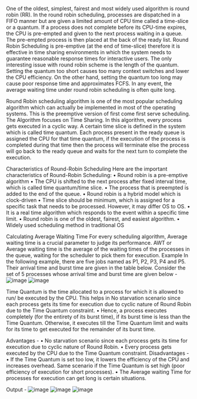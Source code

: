 One of the oldest, simplest, fairest and most widely used algorithm is round robin (RR). In the 
round robin scheduling, processes are dispatched in a FIFO manner but are given a limited amount 
of CPU time called a time-slice or a quantum. If a process does not complete before its CPU-time 
expires, the CPU is pre-empted and given to the next process waiting in a queue. The pre-empted 
process is then placed at the back of the ready list. Round Robin Scheduling is pre-emptive (at the 
end of time-slice) therefore it is effective in time sharing environments in which the system needs 
to guarantee reasonable response times for interactive users.
The only interesting issue with round robin scheme is the length of the quantum. Setting the 
quantum too short causes too many context switches and lower the CPU efficiency. On the other 
hand, setting the quantum too long may cause poor response time and approximates FCFS. In any 
event, the average waiting time under round robin scheduling is often quite long.

Round Robin scheduling algorithm is one of the most popular scheduling algorithm which can 
actually be implemented in most of the operating systems. This is the preemptive version of first 
come first serve scheduling. The Algorithm focuses on Time Sharing. In this algorithm, every 
process gets executed in a cyclic way. A certain time slice is defined in the system which is called 
time quantum. Each process present in the ready queue is assigned the CPU for that time quantum, if the execution of the process is completed during that time then the process will terminate else 
the process will go back to the ready queue and waits for the next turn to complete the execution.

Characteristics of Round-Robin Scheduling
Here are the important characteristics of Round-Robin Scheduling:
• Round robin is a pre-emptive algorithm
• The CPU is shifted to the next process after fixed interval time, which is called time 
quantum/time slice.
• The process that is preempted is added to the end of the queue.
• Round robin is a hybrid model which is clock-driven
• Time slice should be minimum, which is assigned for a specific task that needs to be 
processed. However, it may differ OS to OS.
• It is a real time algorithm which responds to the event within a specific time limit.
• Round robin is one of the oldest, fairest, and easiest algorithm.
• Widely used scheduling method in traditional OS

Calculating Average Waiting Time
For every scheduling algorithm, Average waiting time is a crucial parameter to judge its 
performance. AWT or Average waiting time is the average of the waiting times of the processes 
in the queue, waiting for the scheduler to pick them for execution.
Example
In the following example, there are five jobs named as P1, P2, P3, P4 and P5. Their arrival time 
and burst time are given in the table below.
Consider the set of 5 processes whose arrival time and burst time are given below - 
![image](https://user-images.githubusercontent.com/57552973/184402324-4eb1c003-61b4-4905-8fa7-f494b1d8646d.png)
![image](https://user-images.githubusercontent.com/57552973/184402354-6e6424c9-5d4d-441c-bb40-68b36cc9c91e.png)




Time Quantum is the time allocated to a process for which it is allowed to run/ be 
executed by the CPU. This helps in No starvation scenario since each process gets its 
time for execution due to cyclic nature of Round Robin due to the Time Quantum 
constraint.
• Hence, a process executes completely (for the entirety of its burst time), if its burst time 
is less than the Time Quantum. Otherwise, it executes till the Time Quantum limit and 
waits for its time to get executed for the remainder of its burst time.


Advantages -
• No starvation scenario since each process gets its time for execution due to cyclic nature 
of Round Robin.
• Every process gets executed by the CPU due to the Time Quantum constraint.
Disadvantages -
• If the Time Quantum is set too low, it lowers the efficiency of the CPU and increases 
overhead. Same scenario if the Time Quantum is set high (poor efficiency of execution 
for short processes).
• The Average waiting Time for processes for execution can get long is certain situations.

Output - 
![image](https://user-images.githubusercontent.com/57552973/184401859-8716a017-43ba-473d-bd6e-0ebbc64adea1.png)
![image](https://user-images.githubusercontent.com/57552973/184401921-ba6da456-fcdd-454f-b8f8-316066801d09.png)
![image](https://user-images.githubusercontent.com/57552973/184401942-102cc561-28b2-42b6-a962-ca385eb81c60.png)
